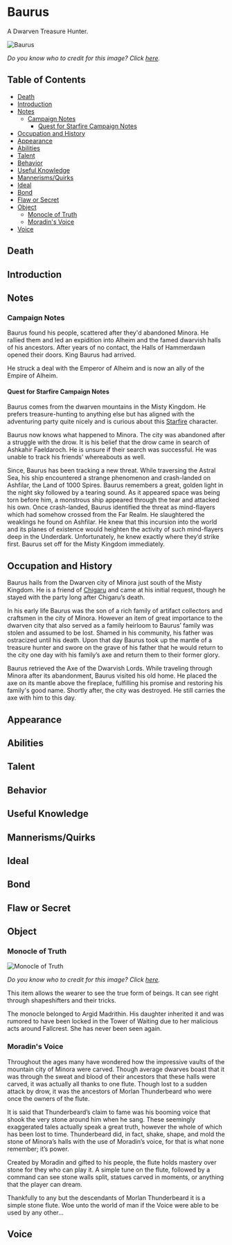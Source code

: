 # Baurus <!-- omit in toc -->

A Dwarven Treasure Hunter.

![Baurus](https://gandalara.files.wordpress.com/2010/07/kanamack.jpg)

*Do you know who to credit for this image? Click [here](https://airtable.com/shr3qtfCwGUUMYQqI).*

## Table of Contents <!-- omit in toc -->

- [Death](#Death)
- [Introduction](#Introduction)
- [Notes](#Notes)
  - [Campaign Notes](#Campaign-Notes)
    - [Quest for Starfire Campaign Notes](#Quest-for-Starfire-Campaign-Notes)
- [Occupation and History](#Occupation-and-History)
- [Appearance](#Appearance)
- [Abilities](#Abilities)
- [Talent](#Talent)
- [Behavior](#Behavior)
- [Useful Knowledge](#Useful-Knowledge)
- [Mannerisms/Quirks](#MannerismsQuirks)
- [Ideal](#Ideal)
- [Bond](#Bond)
- [Flaw or Secret](#Flaw-or-Secret)
- [Object](#Object)
  - [Monocle of Truth](#Monocle-of-Truth)
  - [Moradin's Voice](#Moradins-Voice)
- [Voice](#Voice)

## Death

## Introduction

## Notes

### Campaign Notes

Baurus found his people, scattered after they'd abandoned Minora. He rallied them and led an expidition into Alheim and the famed dwarvish halls of his ancestors. After years of no contact, the Halls of Hammerdawn opened their doors. King Baurus had arrived.

He struck a deal with the Emperor of Alheim and is now an ally of the Empire of Alheim.

#### Quest for Starfire Campaign Notes

Baurus comes from the dwarven mountains in the Misty Kingdom. He prefers treasure-hunting to anything else but has aligned with the adventuring party quite nicely and is curious about this [Starfire](/Characters/Starfire.md) character.

Baurus now knows what happened to Minora. The city was abandoned after a struggle with the drow. It is his belief that the drow came in search of Ashkahir Faeldaroch. He is unsure if their search was successful. He was unable to track his friends’ whereabouts as well.

Since, Baurus has been tracking a new threat. While traversing the Astral Sea, his ship encountered a strange phenomenon and crash-landed on Ashfilar, the Land of 1000 Spires. Baurus remembers a great, golden light in the night sky followed by a tearing sound. As it appeared space was being torn before him, a monstrous ship appeared through the tear and attacked his own. Once crash-landed, Baurus identified the threat as mind-flayers which had somehow crossed from the Far Realm. He slaughtered the weaklings he found on Ashfilar. He knew that this incursion into the world and its planes of existence would heighten the activity of such mind-flayers deep in the Underdark. Unfortunately, he knew exactly where they’d strike first. Baurus set off for the Misty Kingdom immediately.

## Occupation and History

Baurus hails from the Dwarven city of Minora just south of the Misty Kingdom. He is a friend of [Chigaru](/Characters/Chigaru.md) and came at his initial request, though he stayed with the party long after Chigaru’s death.

In his early life Baurus was the son of a rich family of artifact collectors and craftsmen in the city of Minora. However an item of great importance to the dwarven city that also served as a family heirloom to Baurus’ family was stolen and assumed to be lost. Shamed in his community, his father was ostracized until his death. Upon that day Baurus took up the mantle of a treasure hunter and swore on the grave of his father that he would return to the city one day with his family’s axe and return them to their former glory.

Baurus retrieved the Axe of the Dwarvish Lords. While traveling through Minora after its abandonment, Baurus visited his old home. He placed the axe on its mantle above the fireplace, fulfilling his promise and restoring his family's good name. Shortly after, the city was destroyed. He still carries the axe with him to this day.

## Appearance

## Abilities

## Talent

## Behavior

## Useful Knowledge

## Mannerisms/Quirks

## Ideal

## Bond

## Flaw or Secret

## Object

### Monocle of Truth

![Monocle of Truth](https://vignette.wikia.nocookie.net/kolidascope/images/6/6b/103149.jpg/revision/latest?cb=20101015223257)

*Do you know who to credit for this image? Click [here](https://airtable.com/shr3qtfCwGUUMYQqI).*

This item allows the wearer to see the true form of beings. It can see right through shapeshifters and their tricks.

The monocle belonged to Argid Madrithin. His daughter inherited it and was rumored to have been locked in the Tower of Waiting due to her malicious acts around Fallcrest. She has never been seen again.

### Moradin's Voice

Throughout the ages many have wondered how the impressive vaults of the mountain city of Minora were carved. Though average dwarves boast that it was through the sweat and blood of their ancestors that these halls were carved, it was actually all thanks to one flute. Though lost to a sudden attack by drow, it was the ancestors of Morlan Thunderbeard who were once the owners of the flute.

It is said that Thunderbeard’s claim to fame was his booming voice that shook the very stone around him when he sang. These seemingly exaggerated tales actually speak a great truth, however the whole of which has been lost to time. Thunderbeard did, in fact, shake, shape, and mold the stone of Minora’s halls with the use of Moradin’s voice, for that is what none remember; it’s power.

Created by Moradin and gifted to his people, the flute holds mastery over stone for they who can play it. A simple tune on the flute, followed by a command can see stone walls split, statues carved in moments, or anything that the player can dream.

Thankfully to any but the descendants of Morlan Thunderbeard it is a simple stone flute. Woe unto the world of man if the Voice were able to be used by any other…

## Voice
